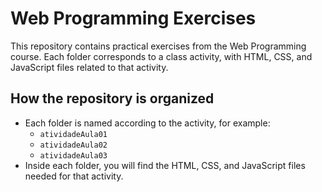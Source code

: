 # Web Programming Exercises 

This repository contains practical exercises from the Web Programming course. Each folder corresponds to a class activity, with HTML, CSS, and JavaScript files related to that activity.

## How the repository is organized

- Each folder is named according to the activity, for example:
  - `atividadeAula01`  
  - `atividadeAula02`  
  - `atividadeAula03`  
- Inside each folder, you will find the HTML, CSS, and JavaScript files needed for that activity.
